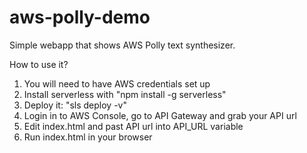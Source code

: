 # aws-polly-demo

Simple webapp that shows AWS Polly text synthesizer.

How to use it?

1. You will need to have AWS credentials set up
2. Install serverless with "npm install -g serverless"
3. Deploy it: "sls deploy -v"
4. Login in to AWS Console, go to API Gateway and grab your API url
4. Edit index.html and past API url into API_URL variable
5. Run index.html in your browser
